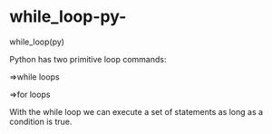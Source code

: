 # while_loop-py-
while_loop(py)


Python has two primitive loop commands:

=>while loops

=>for loops

With the while loop we can execute a set of statements as long as a condition is true.
